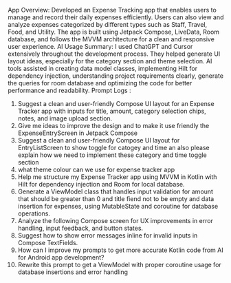 App Overview: Developed an Expense Tracking app that enables users to manage and record their daily expenses efficiently. Users can also view and analyze expenses categorized by different types such as Staff, Travel, Food, and Utility. The app is built using Jetpack Compose, LiveData, Room database, and follows the MVVM architecture for a clean and responsive user experience.
AI Usage Summary: I used ChatGPT and Cursor extensively throughout the development process. They helped generate UI layout ideas, especially for the category section and theme selection. AI tools assisted in creating data model classes, implementing Hilt for dependency injection, understanding project requirements clearly, generate the queries for room database and optimizing the code for better performance and readability.
Prompt Logs :
1. Suggest a clean and user-friendly Compose UI layout for an Expense Tracker app with inputs for title, amount, category selection chips, notes, and image upload section.
2. Give me ideas to improve the design and to make it use friendly  the ExpenseEntryScreen in Jetpack Compose
3. Suggest a clean and user-friendly Compose UI layout for EntryListScreen to show toggle for catogey and time an also please explain how we need to implement these category and time toggle section
4. what theme colour can we use for expense tracker app
5. Help me structure my Expense Tracker app using MVVM in Kotlin with Hilt for dependency injection and Room for local database.
6. Generate a ViewModel class that handles input validation for amount that should be greater than 0 and title fiend not to be empty and data insertion for expenses, using MutableState and coroutine for database operations.
7. Analyze the following Compose screen for UX improvements in error handling, input feedback, and button states.
8. Suggest how to show error messages inline for invalid inputs in Compose TextFields.
9. How can I improve my prompts to get more accurate Kotlin code from AI for Android app development?
10. Rewrite this prompt to get a ViewModel with proper coroutine usage for database insertions and error handling
    
